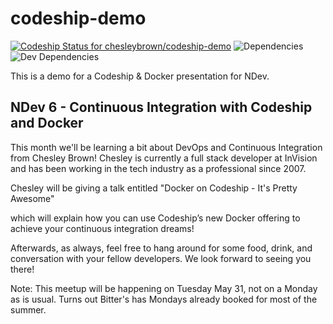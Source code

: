 # codeship-demo
[ ![Codeship Status for chesleybrown/codeship-demo](https://codeship.com/projects/255e3bf0-08ba-0134-f64a-3a901dda353b/status?branch=master)](https://codeship.com/projects/155118)
![Dependencies](https://david-dm.org/chesleybrown/codeship-demo.svg)
![Dev Dependencies](https://david-dm.org/chesleybrown/codeship-demo/dev-status.svg)

This is a demo for a Codeship & Docker presentation for NDev.

## NDev 6 - Continuous Integration with Codeship and Docker

This month we'll be learning a bit about DevOps and Continuous Integration from Chesley Brown! Chesley is currently a full stack developer at InVision and has been working in the tech industry as a professional since 2007.

Chesley will be giving a talk entitled "Docker on Codeship - It's Pretty Awesome"

which will explain how you can use Codeship’s new Docker offering to achieve your continuous integration dreams!

Afterwards, as always, feel free to hang around for some food, drink, and conversation with your fellow developers. We look forward to seeing you there!

Note: This meetup will be happening on Tuesday May 31, not on a Monday as is usual. Turns out Bitter's has Mondays already booked for most of the summer.
